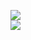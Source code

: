 [![](https://img.shields.io/badge/Made%20With-Github%20Spray-lightgrey.svg?style=for-the-badge&logo=github)](https://github.com/Annihil/github-spray#6413)  
[![](https://i.imgur.com/2DrTn0Z.gif)](https://github.com/Annihil/github-spray)